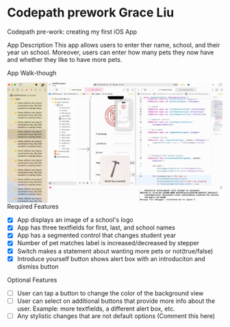 # Codepath prework Grace Liu
Codepath pre-work: creating my first iOS App

App Description
This app allows users to enter ther name, school, and their year un school. Moreover, users can enter how many pets they now have and whether they like to have more pets.

App Walk-though
<p><img align="right" src="https://github.com/GraceLiuTQ/Grace-Liu-s-First-iOS-App/blob/main/Codepath%20prework%20walk%20through.gif"  /></p>


Required Features
* [x] App displays an image of a school's logo
* [x] App has three textfields for first, last, and school names
* [x] App has a segmented control that changes student year
* [x] Number of pet matches label is increased/decreased by stepper
* [x] Switch makes a statement about wanting more pets or not(true/false)
* [x] Introduce yourself button shows alert box with an introduciton and dismiss button

Optional Features
* [ ] User can tap a button to change the color of the background view
* [ ] User can select on additional buttons that provide more info about the user. Example: more textfields, a different alert box, etc.
* [ ] Any stylistic changes that are not default options (Comment this here)
